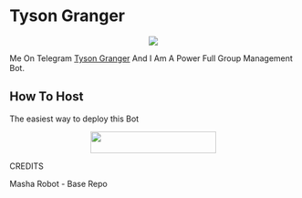 # Tyson Granger

<p align="center">
  <img src="https://telegra.ph/file/d8ef121c403fb4ad09696.jpg">
</p>

Me On Telegram [Tyson Granger](https://t.me/TysonGrangerXRoBot)
And I Am A Power Full Group Management Bot.

## How To Host
The easiest way to deploy this Bot
<p align="center"><a href="https://heroku.com/deploy?template=https://github.com/TheAloneX/TheTysonBot"> <img src="https://img.shields.io/badge/Deploy%20To%20Heroku-black?style=for-the-badge&logo=heroku" width="220" height="38.45"/></a></p>
 
CREDITS

Masha Robot - Base Repo
